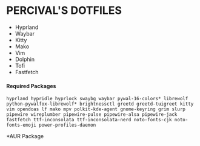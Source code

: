# PERCIVAL'S DOTFILES
- Hyprland
- Waybar
- Kitty
- Mako
- Vim
- Dolphin
- Tofi
- Fastfetch

#### Required Packages
```
hyprland hypridle hyprlock swaybg waybar pywal-16-colors* librewolf python-pywalfox-librewolf* brightnessctl greetd greetd-tuigreet kitty vim opendoas lf mako mpv polkit-kde-agent gnome-keyring grim slurp pipewire wireplumber pipewire-pulse pipewire-alsa pipewire-jack fastfetch ttf-inconsolata ttf-inconsolata-nerd noto-fonts-cjk noto-fonts-emoji power-profiles-daemon
```
*AUR Package
